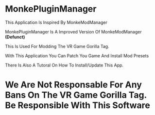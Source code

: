 # MonkePluginManager
This Application Is Inspired By MonkeModManager

MonkePluginManager Is A Improved Version Of MonkeModManager **(Defunct)**

This Is Used For Modding The VR Game Gorilla Tag.

With This Application You Can Patch You Game And Install Mod Presets

There Is Also A Tutoral On How To Install/Update This App.

# We Are Not Responsable For Any Bans On The VR Game Gorilla Tag. Be Responsible With This Software
